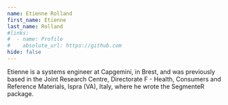 ```yaml
---
name: Etienne Rolland
first_name: Etienne
last_name: Rolland
#links:
#  - name: Profile
#    absolute_url: https://github.com
hide: false
---
```


Etienne is a systems engineer at Capgemini, in Brest, and was previously based in the Joint Research Centre, Directorate F - Health, Consumers and Reference Materials, Ispra (VA), Italy, where he wrote the SegmenteR package.